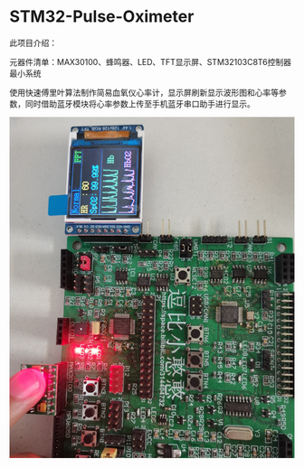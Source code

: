 # STM32-Pulse-Oximeter

此项目介绍： 

元器件清单：MAX30100、蜂鸣器、LED、TFT显示屏、STM32103C8T6控制器最小系统 

使用快速傅里叶算法制作简易血氧仪心率计，显示屏刷新显示波形图和心率等参数，同时借助蓝牙模块将心率参数上传至手机蓝牙串口助手进行显示。

![image](https://github.com/lxf0810/STM32-Pulse-Oximeter/blob/main/1.jpg)


